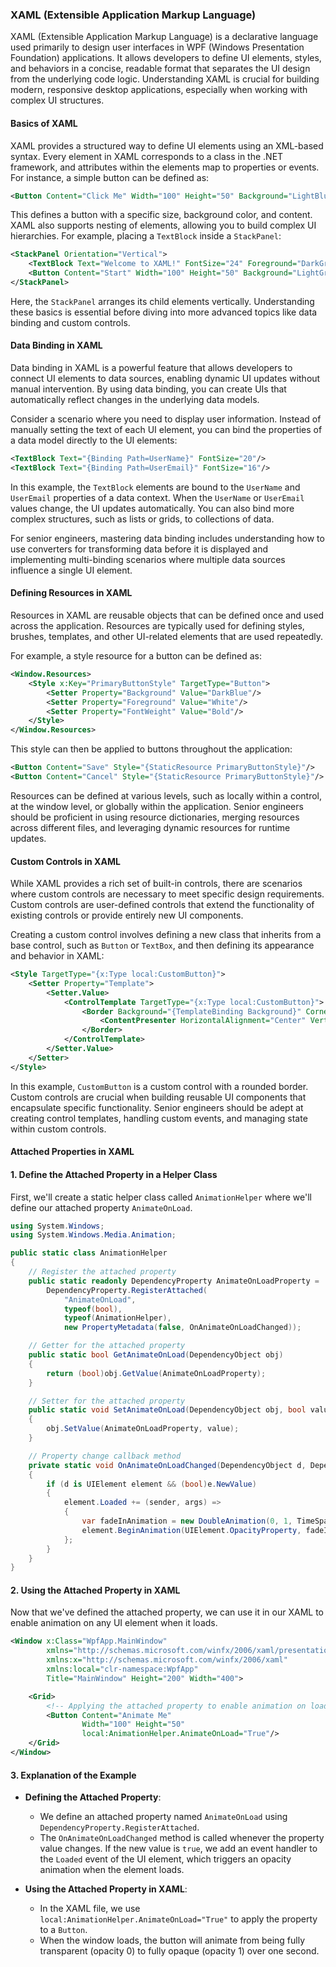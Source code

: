 ### XAML (Extensible Application Markup Language)

XAML (Extensible Application Markup Language) is a declarative language used primarily to design user interfaces in WPF (Windows Presentation Foundation) applications. It allows developers to define UI elements, styles, and behaviors in a concise, readable format that separates the UI design from the underlying code logic. Understanding XAML is crucial for building modern, responsive desktop applications, especially when working with complex UI structures.

#### Basics of XAML

XAML provides a structured way to define UI elements using an XML-based syntax. Every element in XAML corresponds to a class in the .NET framework, and attributes within the elements map to properties or events. For instance, a simple button can be defined as:

```xml
<Button Content="Click Me" Width="100" Height="50" Background="LightBlue" />
```

This defines a button with a specific size, background color, and content. XAML also supports nesting of elements, allowing you to build complex UI hierarchies. For example, placing a `TextBlock` inside a `StackPanel`:

```xml
<StackPanel Orientation="Vertical">
    <TextBlock Text="Welcome to XAML!" FontSize="24" Foreground="DarkGreen"/>
    <Button Content="Start" Width="100" Height="50" Background="LightGreen"/>
</StackPanel>
```

Here, the `StackPanel` arranges its child elements vertically. Understanding these basics is essential before diving into more advanced topics like data binding and custom controls.

#### Data Binding in XAML

Data binding in XAML is a powerful feature that allows developers to connect UI elements to data sources, enabling dynamic UI updates without manual intervention. By using data binding, you can create UIs that automatically reflect changes in the underlying data models.

Consider a scenario where you need to display user information. Instead of manually setting the text of each UI element, you can bind the properties of a data model directly to the UI elements:

```xml
<TextBlock Text="{Binding Path=UserName}" FontSize="20"/>
<TextBlock Text="{Binding Path=UserEmail}" FontSize="16"/>
```

In this example, the `TextBlock` elements are bound to the `UserName` and `UserEmail` properties of a data context. When the `UserName` or `UserEmail` values change, the UI updates automatically. You can also bind more complex structures, such as lists or grids, to collections of data.

For senior engineers, mastering data binding includes understanding how to use converters for transforming data before it is displayed and implementing multi-binding scenarios where multiple data sources influence a single UI element.

#### Defining Resources in XAML

Resources in XAML are reusable objects that can be defined once and used across the application. Resources are typically used for defining styles, brushes, templates, and other UI-related elements that are used repeatedly.

For example, a style resource for a button can be defined as:

```xml
<Window.Resources>
    <Style x:Key="PrimaryButtonStyle" TargetType="Button">
        <Setter Property="Background" Value="DarkBlue"/>
        <Setter Property="Foreground" Value="White"/>
        <Setter Property="FontWeight" Value="Bold"/>
    </Style>
</Window.Resources>
```

This style can then be applied to buttons throughout the application:

```xml
<Button Content="Save" Style="{StaticResource PrimaryButtonStyle}"/>
<Button Content="Cancel" Style="{StaticResource PrimaryButtonStyle}"/>
```

Resources can be defined at various levels, such as locally within a control, at the window level, or globally within the application. Senior engineers should be proficient in using resource dictionaries, merging resources across different files, and leveraging dynamic resources for runtime updates.

#### Custom Controls in XAML

While XAML provides a rich set of built-in controls, there are scenarios where custom controls are necessary to meet specific design requirements. Custom controls are user-defined controls that extend the functionality of existing controls or provide entirely new UI components.

Creating a custom control involves defining a new class that inherits from a base control, such as `Button` or `TextBox`, and then defining its appearance and behavior in XAML:

```xml
<Style TargetType="{x:Type local:CustomButton}">
    <Setter Property="Template">
        <Setter.Value>
            <ControlTemplate TargetType="{x:Type local:CustomButton}">
                <Border Background="{TemplateBinding Background}" CornerRadius="5">
                    <ContentPresenter HorizontalAlignment="Center" VerticalAlignment="Center"/>
                </Border>
            </ControlTemplate>
        </Setter.Value>
    </Setter>
</Style>
```

In this example, `CustomButton` is a custom control with a rounded border. Custom controls are crucial when building reusable UI components that encapsulate specific functionality. Senior engineers should be adept at creating control templates, handling custom events, and managing state within custom controls.

#### Attached Properties in XAML

#### 1. **Define the Attached Property in a Helper Class**

First, we'll create a static helper class called `AnimationHelper` where we'll define our attached property `AnimateOnLoad`.

```csharp
using System.Windows;
using System.Windows.Media.Animation;

public static class AnimationHelper
{
    // Register the attached property
    public static readonly DependencyProperty AnimateOnLoadProperty =
        DependencyProperty.RegisterAttached(
            "AnimateOnLoad", 
            typeof(bool), 
            typeof(AnimationHelper), 
            new PropertyMetadata(false, OnAnimateOnLoadChanged));

    // Getter for the attached property
    public static bool GetAnimateOnLoad(DependencyObject obj)
    {
        return (bool)obj.GetValue(AnimateOnLoadProperty);
    }

    // Setter for the attached property
    public static void SetAnimateOnLoad(DependencyObject obj, bool value)
    {
        obj.SetValue(AnimateOnLoadProperty, value);
    }

    // Property change callback method
    private static void OnAnimateOnLoadChanged(DependencyObject d, DependencyPropertyChangedEventArgs e)
    {
        if (d is UIElement element && (bool)e.NewValue)
        {
            element.Loaded += (sender, args) =>
            {
                var fadeInAnimation = new DoubleAnimation(0, 1, TimeSpan.FromSeconds(1));
                element.BeginAnimation(UIElement.OpacityProperty, fadeInAnimation);
            };
        }
    }
}
```

#### 2. **Using the Attached Property in XAML**

Now that we've defined the attached property, we can use it in our XAML to enable animation on any UI element when it loads.

```xml
<Window x:Class="WpfApp.MainWindow"
        xmlns="http://schemas.microsoft.com/winfx/2006/xaml/presentation"
        xmlns:x="http://schemas.microsoft.com/winfx/2006/xaml"
        xmlns:local="clr-namespace:WpfApp"
        Title="MainWindow" Height="200" Width="400">

    <Grid>
        <!-- Applying the attached property to enable animation on load -->
        <Button Content="Animate Me"
                Width="100" Height="50"
                local:AnimationHelper.AnimateOnLoad="True"/>
    </Grid>
</Window>
```

#### 3. **Explanation of the Example**

- **Defining the Attached Property**:
  - We define an attached property named `AnimateOnLoad` using `DependencyProperty.RegisterAttached`.
  - The `OnAnimateOnLoadChanged` method is called whenever the property value changes. If the new value is `true`, we add an event handler to the `Loaded` event of the UI element, which triggers an opacity animation when the element loads.

- **Using the Attached Property in XAML**:
  - In the XAML file, we use `local:AnimationHelper.AnimateOnLoad="True"` to apply the property to a `Button`.
  - When the window loads, the button will animate from being fully transparent (opacity 0) to fully opaque (opacity 1) over one second.
